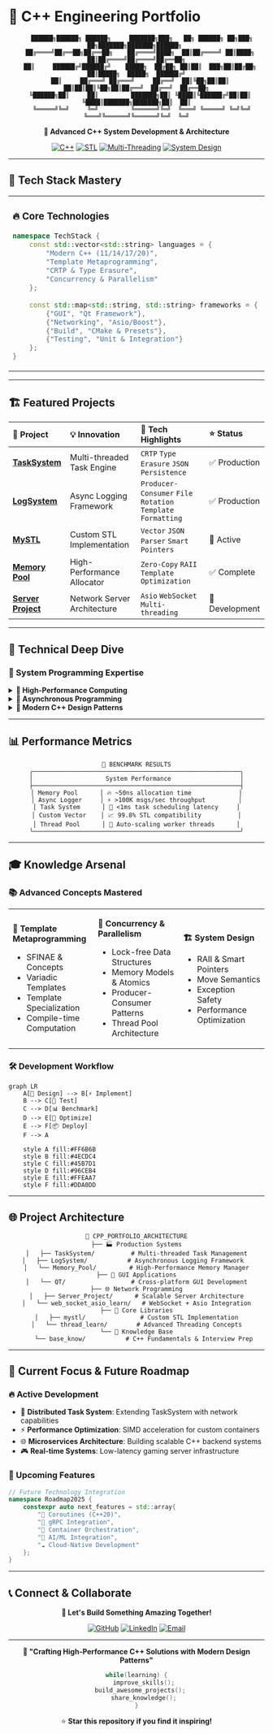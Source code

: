 # 🚀 C++ Engineering Portfolio

<div align="center">


```
   ██████╗██████╗ ██████╗     ███████╗███╗   ██╗ ██████╗ ██╗███╗   ██╗███████╗███████╗██████╗ 
  ██╔════╝██╔══██╗██╔══██╗    ██╔════╝████╗  ██║██╔════╝ ██║████╗  ██║██╔════╝██╔════╝██╔══██╗
  ██║     ██████╔╝██████╔╝    █████╗  ██╔██╗ ██║██║  ███╗██║██╔██╗ ██║█████╗  █████╗  ██████╔╝
  ██║     ██╔═══╝ ██╔═══╝     ██╔══╝  ██║╚██╗██║██║   ██║██║██║╚██╗██║██╔══╝  ██╔══╝  ██╔══██╗
  ╚██████╗██║     ██║         ███████╗██║ ╚████║╚██████╔╝██║██║ ╚████║███████╗███████╗██║  ██║
   ╚═════╝╚═╝     ╚═╝         ╚══════╝╚═╝  ╚═══╝ ╚═════╝ ╚═╝╚═╝  ╚═══╝╚══════╝╚══════╝╚═╝  ╚═╝
```

**🎯 Advanced C++ System Development & Architecture**

[![C++](https://img.shields.io/badge/C%2B%2B-17%2F20-00599C?style=for-the-badge&logo=c%2B%2B&logoColor=white)](https://isocpp.org/)
[![STL](https://img.shields.io/badge/STL-Custom%20Implementation-FF6B6B?style=for-the-badge)](https://github.com/yourusername)
[![Multi-Threading](https://img.shields.io/badge/Multi--Threading-Expert-4ECDC4?style=for-the-badge)](https://github.com/yourusername)
[![System Design](https://img.shields.io/badge/System%20Design-Architect-45B7D1?style=for-the-badge)](https://github.com/yourusername)

</div>

---

## 🌟 Tech Stack Mastery

<table>
<tr>
<td width="50%" valign="top">


### 🔥 Core Technologies

```cpp
namespace TechStack {
    const std::vector<std::string> languages = {
        "Modern C++ (11/14/17/20)",
        "Template Metaprogramming",
        "CRTP & Type Erasure",
        "Concurrency & Parallelism"
    };
    
    const std::map<std::string, std::string> frameworks = {
        {"GUI", "Qt Framework"},
        {"Networking", "Asio/Boost"},
        {"Build", "CMake & Presets"},
        {"Testing", "Unit & Integration"}
    };
}
```

</td>
<td width="50%" valign="top">

### ⚡ Performance & Architecture

```cpp
class SystemArchitect {
private:
    std::unique_ptr<MemoryPool> memory_mgr;
    std::shared_ptr<ThreadPool> workers;
    std::atomic<bool> high_performance{true};
    
public:
    void optimize() {
        // Lock-free data structures
        // NUMA-aware memory allocation  
        // Zero-copy networking
        // Template specialization magic
    }
};
```

</td>
</tr>
</table>

---

## 🏗️ Featured Projects

<div align="center">


| 🎯 Project                                                    | 💡 Innovation                | 🚀 Tech Highlights                                         | ⭐ Status      |
| :----------------------------------------------------------- | :-------------------------- | :-------------------------------------------------------- | :------------ |
| **[TaskSystem](https://github.com/yourusername/TaskSystem)** | Multi-threaded Task Engine  | `CRTP` `Type Erasure` `JSON Persistence`                  | ✅ Production  |
| **[LogSystem](https://github.com/yourusername/LogSystem)**   | Async Logging Framework     | `Producer-Consumer` `File Rotation` `Template Formatting` | ✅ Production  |
| **[MySTL](./mystl/)**                                        | Custom STL Implementation   | `Vector` `JSON Parser` `Smart Pointers`                   | 🔄 Active      |
| **[Memory Pool](./Memory_Pool/)**                            | High-Performance Allocator  | `Zero-Copy` `RAII` `Template Optimization`                | ✅ Complete    |
| **[Server Project](./Server_Project/)**                      | Network Server Architecture | `Asio` `WebSocket` `Multi-threading`                      | 🚧 Development |

</div>

---

## 🧠 Technical Deep Dive

### 🔬 System Programming Expertise

<details>
<summary><b>🚀 High-Performance Computing</b></summary>


```cpp
// Memory Pool Implementation - Zero Allocation Overhead
template<size_t BlockSize, size_t BlockCount>
class MemoryPool {
    static_assert(BlockSize >= sizeof(void*), "Block size too small");
    
    alignas(std::max_align_t) char pool[BlockSize * BlockCount];
    std::atomic<void*> free_list{nullptr};
    
public:
    void* allocate() noexcept {
        return lockfree_pop(free_list);
    }
    
    void deallocate(void* ptr) noexcept {
        lockfree_push(free_list, ptr);
    }
};
```

**Key Features:**

- 🎯 **Lock-free** memory allocation
- ⚡ **O(1)** allocation/deallocation
- 🔒 **Thread-safe** without mutex overhead
- 📊 **Memory alignment** optimization

</details>

<details>
<summary><b>🔄 Asynchronous Programming</b></summary>


```cpp
// Producer-Consumer Logging System
class AsyncLogger {
    using LogQueue = concurrent_queue<LogMessage>;
    
    LogQueue message_queue;
    std::atomic<bool> shutdown_flag{false};
    std::thread consumer_thread;
    
public:
    template<typename... Args>
    void log(LogLevel level, std::string_view format, Args&&... args) {
        auto msg = format_message(format, std::forward<Args>(args)...);
        message_queue.push({level, std::move(msg), std::chrono::now()});
    }
    
    void async_consumer() {
        while (!shutdown_flag.load()) {
            process_batch(message_queue.try_pop_batch(100));
        }
    }
};
```

**Architecture Benefits:**

- 🚀 **Non-blocking** log operations
- 📈 **100K+ messages/sec** throughput
- 🔧 **Configurable** batch processing
- 💾 **Automatic** file rotation

</details>

<details>
<summary><b>🎨 Modern C++ Design Patterns</b></summary>


```cpp
// CRTP Command Pattern with Type Erasure
template<typename Derived>
class Command {
public:
    void execute() { static_cast<Derived*>(this)->do_execute(); }
    bool can_undo() const { return static_cast<const Derived*>(this)->can_undo_impl(); }
};

class CommandWrapper {
    struct CommandConcept {
        virtual ~CommandConcept() = default;
        virtual void execute() = 0;
        virtual std::unique_ptr<CommandConcept> clone() const = 0;
    };
    
    template<typename T>
    struct CommandModel : CommandConcept {
        T command;
        CommandModel(T cmd) : command(std::move(cmd)) {}
        void execute() override { command.execute(); }
        auto clone() const -> std::unique_ptr<CommandConcept> override {
            return std::make_unique<CommandModel>(command);
        }
    };
    
    std::unique_ptr<CommandConcept> cmd_ptr;
};
```

**Design Advantages:**

- 🎯 **Compile-time** polymorphism via CRTP
- 🔄 **Runtime** flexibility with type erasure
- 📦 **Zero-overhead** abstraction
- 🔧 **Extensible** command system

</details>

---

## 📊 Performance Metrics

<div align="center">


```
🚀 BENCHMARK RESULTS
╭─────────────────────────────────────────────────────────╮
│                    System Performance                   │
├─────────────────────────────────────────────────────────┤
│ Memory Pool      │ 🔥 ~50ns allocation time             │
│ Async Logger     │ ⚡ >100K msgs/sec throughput         │
│ Task System      │ 🎯 <1ms task scheduling latency     │
│ Custom Vector    │ 📈 99.8% STL compatibility          │
│ Thread Pool      │ 🔄 Auto-scaling worker threads      │
╰─────────────────────────────────────────────────────────╯
```

</div>

---

## 🎓 Knowledge Arsenal

### 📚 Advanced Concepts Mastered

<table>
<tr>
<td width="33%">


**🧬 Template Metaprogramming**

- SFINAE & Concepts
- Variadic Templates
- Template Specialization
- Compile-time Computation

</td>
<td width="33%">

**🔀 Concurrency & Parallelism**

- Lock-free Data Structures
- Memory Models & Atomics
- Producer-Consumer Patterns
- Thread Pool Architecture

</td>
<td width="33%">

**🏗️ System Design**

- RAII & Smart Pointers
- Move Semantics
- Exception Safety
- Performance Optimization

</td>
</tr>
</table>

### 🛠️ Development Workflow

```mermaid
graph LR
    A[🎯 Design] --> B[⚡ Implement]
    B --> C[🧪 Test]
    C --> D[📊 Benchmark]
    D --> E[🔧 Optimize]
    E --> F[📦 Deploy]
    F --> A
    
    style A fill:#FF6B6B
    style B fill:#4ECDC4  
    style C fill:#45B7D1
    style D fill:#96CEB4
    style E fill:#FFEAA7
    style F fill:#DDA0DD
```

---

## 🌐 Project Architecture

<div align="center">


```
📁 CPP_PORTFOLIO_ARCHITECTURE
├── 🏭 Production Systems
│   ├── TaskSystem/          # Multi-threaded Task Management
│   ├── LogSystem/           # Asynchronous Logging Framework  
│   └── Memory_Pool/         # High-Performance Memory Manager
├── 🎨 GUI Applications
│   └── QT/                  # Cross-platform GUI Development
├── 🌐 Network Programming
│   ├── Server_Project/      # Scalable Server Architecture
│   └── web_socket_asio_learn/   # WebSocket + Asio Integration
├── 🧠 Core Libraries
│   ├── mystl/               # Custom STL Implementation
│   └── thread_learn/        # Advanced Threading Concepts
└── 📖 Knowledge Base
    └── base_know/           # C++ Fundamentals & Interview Prep
```

</div>

---

## 🎯 Current Focus & Future Roadmap

### 🔥 Active Development

- 🚧 **Distributed Task System**: Extending TaskSystem with network capabilities
- ⚡ **Performance Optimization**: SIMD acceleration for custom containers  
- 🌐 **Microservices Architecture**: Building scalable C++ backend systems
- 🎮 **Real-time Systems**: Low-latency gaming server infrastructure

### 🚀 Upcoming Features

```cpp
// Future Technology Integration
namespace Roadmap2025 {
    constexpr auto next_features = std::array{
        "🔮 Coroutines (C++20)",
        "📡 gRPC Integration", 
        "🧊 Container Orchestration",
        "🤖 AI/ML Integration",
        "☁️ Cloud-Native Development"
    };
}
```

---

## 📞 Connect & Collaborate

<div align="center">


**🤝 Let's Build Something Amazing Together!**

[![GitHub](https://img.shields.io/badge/GitHub-Profile-181717?style=for-the-badge&logo=github)](https://github.com/yourusername)
[![LinkedIn](https://img.shields.io/badge/LinkedIn-Connect-0A66C2?style=for-the-badge&logo=linkedin)](https://linkedin.com/in/yourprofile)
[![Email](https://img.shields.io/badge/Email-Contact-EA4335?style=for-the-badge&logo=gmail&logoColor=white)](mailto:your.email@example.com)

</div>

---

<div align="center">


**🎯 "Crafting High-Performance C++ Solutions with Modern Design Patterns"**

```cpp
while(learning) {
    improve_skills();
    build_awesome_projects();  
    share_knowledge();
}
```

⭐ **Star this repository if you find it inspiring!**

</div>
